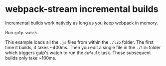 # webpack-stream incremental builds

Incremental builds work natively as long as you keep webpack in memory.

Run `gulp watch`.

This example loads all the `.js` files from within the `./lib` folder. The first
time it builds, it takes ~400ms. Then you edit a single file in the `./lib` folder
which triggers gulp's watch to run the `default` task. Those subsequent builds
only take ~100ms.
